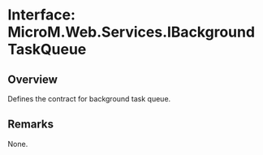 # Interface: MicroM.Web.Services.IBackgroundTaskQueue
## Overview
Defines the contract for background task queue.

## Remarks
None.

